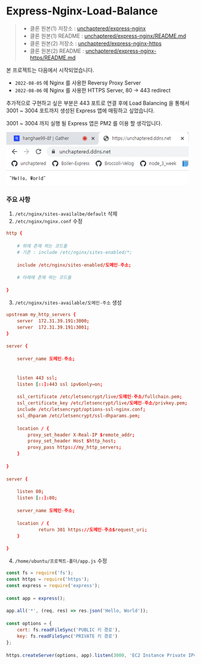 # Express-Nginx-Load-Balance

> - 클론 원본(1) 저장소 : [unchaptered/express-nginx](https://github.com/unchaptered/express-nginx)
> - 클론 원본(1) README : [unchaptered/express-nginx/README.md](./origin/origin_1/README.md)
> - 클론 원본(2) 저장소 : [unchaptered/express-nginx-https](https://github.com/unchaptered/express-nginx-load-balance)
> - 클론 원본(2) README : [unchaptered/express-nginx-https/README.md](./origin/origin_2/README.md)

본 프로젝트는 다음에서 시작되었습니다.

- `2022-08-05` 에 Nginx 를 사용한 Reversy Proxy Server
- `2022-08-06` 에 Nginx 를 사용한 HTTPS Server, 80 -> 443 redirect

추가적으로 구현하고 싶은 부분은 443 포트로 연결 후에 Load Balancing 을 통해서 3001 ~ 3004 포트까지 생성된 Express 앱에 매핑하고 싶었습니다.

3001 ~ 3004 까지 실행 될 Express 앱은 PM2 를 이용 할 생각입니다.

![](./https.png)

### 주요 사항

1. `/etc/nginx/sites-availalbe/default` 삭제
2. `/etc/nginx/nginx.conf` 수정

```conf
http {

    # 위에 존재 하는 코드들
    # 기존 : include /etc/nginx/sites-enabled/*;

    include /etc/nginx/sites-enabled/도메인-주소;

    # 아래에 존재 하는 코드들

}
```

3. `/etc/nginx/sites-available/도메인-주소` 생성

```conf
upstream my_http_servers {
    server  172.31.39.191:3000;
    server  172.31.39.191:3001;
}

server {

    server_name 도메인-주소;


    listen 443 ssl;
    listen [::]:443 ssl ipv6only=on;
    
    ssl_certificate /etc/letsencrypt/live/도메인-주소/fullchain.pem;
    ssl_certificate_key /etc/letsencrypt/live/도메인-주소/privkey.pem;
    include /etc/letsencrypt/options-ssl-nginx.conf;
    ssl_dhparam /etc/letsencrypt/ssl-dhparams.pem;

    location / {
        proxy_set_header X-Real-IP $remote_addr;
        proxy_set_header Host $http_host;
        proxy_pass https://my_http_servers;
    }

}

server {

    listen 80;
    listen [::]:80;

    server_name 도메인-주소;

    location / {
            return 301 https://도메인-주소$request_uri;
    }

}
```

4. `/home/ubuntu/프로젝트-폴더/app.js` 수정

```javascript
const fs = require('fs');
const https = require('https');
const express = require('express');

const app = express();

app.all('*', (req, res) => res.json('Hello, World'));

const options = {
    cert: fs.readFileSync('PUBLIC 키 경로'),
    key: fs.readFileSync('PRIVATE 키 경로')
};

https.createServer(options, app).listen(3000, 'EC2 Instance Private IPv4',  console.log("Secure server running on port 3000"));
```
